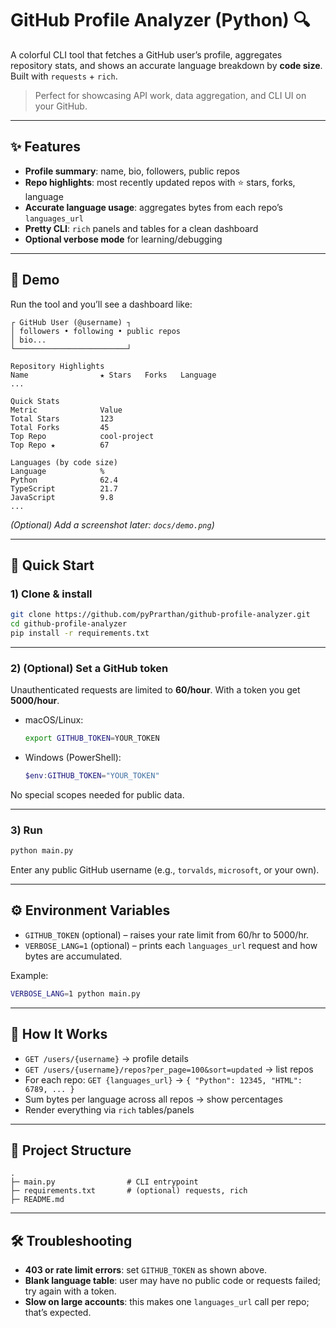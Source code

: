 # GitHub Profile Analyzer (Python) 🔍

A colorful CLI tool that fetches a GitHub user’s profile, aggregates repository stats, and shows an accurate language breakdown by **code size**. Built with `requests` + `rich`.

> Perfect for showcasing API work, data aggregation, and CLI UI on your GitHub.

---

## ✨ Features

- **Profile summary**: name, bio, followers, public repos  
- **Repo highlights**: most recently updated repos with ⭐ stars, forks, language  
- **Accurate language usage**: aggregates bytes from each repo’s `languages_url`  
- **Pretty CLI**: `rich` panels and tables for a clean dashboard  
- **Optional verbose mode** for learning/debugging

---

## 📸 Demo

Run the tool and you’ll see a dashboard like:

```
┌ GitHub User (@username) ┐
│ followers • following • public repos
│ bio...
└─────────────────────────┘

Repository Highlights
Name                ★ Stars   Forks   Language
...

Quick Stats
Metric              Value
Total Stars         123
Total Forks         45
Top Repo            cool-project
Top Repo ★          67

Languages (by code size)
Language            %
Python              62.4
TypeScript          21.7
JavaScript          9.8
...
```

*(Optional) Add a screenshot later: `docs/demo.png`)*

---

## 🚀 Quick Start

### 1) Clone & install
```bash
git clone https://github.com/pyPrarthan/github-profile-analyzer.git
cd github-profile-analyzer
pip install -r requirements.txt
```

---

### 2) (Optional) Set a GitHub token
Unauthenticated requests are limited to **60/hour**. With a token you get **5000/hour**.

- macOS/Linux:
  ```bash
  export GITHUB_TOKEN=YOUR_TOKEN
  ```
- Windows (PowerShell):
  ```powershell
  $env:GITHUB_TOKEN="YOUR_TOKEN"
  ```

No special scopes needed for public data.

---

### 3) Run
```bash
python main.py
```
Enter any public GitHub username (e.g., `torvalds`, `microsoft`, or your own).

---

## ⚙️ Environment Variables

- `GITHUB_TOKEN` (optional) – raises your rate limit from 60/hr to 5000/hr.
- `VERBOSE_LANG=1` (optional) – prints each `languages_url` request and how bytes are accumulated.

Example:
```bash
VERBOSE_LANG=1 python main.py
```

---

## 🧠 How It Works

- `GET /users/{username}` → profile details  
- `GET /users/{username}/repos?per_page=100&sort=updated` → list repos  
- For each repo: `GET {languages_url}` → `{ "Python": 12345, "HTML": 6789, ... }`  
- Sum bytes per language across all repos → show percentages  
- Render everything via `rich` tables/panels

---

## 📁 Project Structure

```
.
├─ main.py                # CLI entrypoint
├─ requirements.txt       # (optional) requests, rich
├─ README.md
```

---

## 🛠 Troubleshooting

- **403 or rate limit errors**: set `GITHUB_TOKEN` as shown above.  
- **Blank language table**: user may have no public code or requests failed; try again with a token.  
- **Slow on large accounts**: this makes one `languages_url` call per repo; that’s expected.

